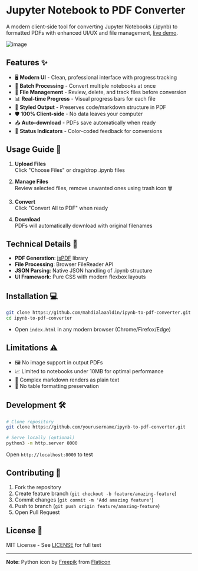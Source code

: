 
# Jupyter Notebook to PDF Converter

A modern client-side tool for converting Jupyter Notebooks (.ipynb) to formatted PDFs with enhanced UI/UX and file management, [live demo](https://mahdialaaaldin.github.io/ipynb-to-pdf-converter/).

![image](https://github.com/user-attachments/assets/49b9ca2c-787d-47c2-b312-adb89077a503)

## Features ✨
- 🖥️ **Modern UI** - Clean, professional interface with progress tracking
- 📁 **Batch Processing** - Convert multiple notebooks at once
- 🔄 **File Management** - Review, delete, and track files before conversion
- 📊 **Real-time Progress** - Visual progress bars for each file
- 🎨 **Styled Output** - Preserves code/markdown structure in PDF
- 🛡️ **100% Client-side** - No data leaves your computer
- 📤 **Auto-download** - PDFs save automatically when ready
- 🚦 **Status Indicators** - Color-coded feedback for conversions

## Usage Guide 🚀
1. **Upload Files**  
   Click "Choose Files" or drag/drop .ipynb files

2. **Manage Files**  
   Review selected files, remove unwanted ones using trash icon 🗑️

3. **Convert**  
   Click "Convert All to PDF" when ready

4. **Download**  
   PDFs will automatically download with original filenames

## Technical Details 🔧
- **PDF Generation**: [jsPDF](https://parall.ax/products/jspdf) library
- **File Processing**: Browser FileReader API
- **JSON Parsing**: Native JSON handling of .ipynb structure
- **UI Framework**: Pure CSS with modern flexbox layouts

## Installation 💻
```bash
git clone https://github.com/mahdialaaaldin/ipynb-to-pdf-converter.git
cd ipynb-to-pdf-converter
```
- Open `index.html` in any modern browser (Chrome/Firefox/Edge)

## Limitations ⚠️
- 🖼️ No image support in output PDFs
- 📈 Limited to notebooks under 10MB for optimal performance
- 🎨 Complex markdown renders as plain text
- 📑 No table formatting preservation

## Development 🛠️
```bash
# Clone repository
git clone https://github.com/yourusername/ipynb-to-pdf-converter.git

# Serve locally (optional)
python3 -m http.server 8000
```
Open `http://localhost:8000` to test

## Contributing 🤝
1. Fork the repository
2. Create feature branch (`git checkout -b feature/amazing-feature`)
3. Commit changes (`git commit -m 'Add amazing feature'`)
4. Push to branch (`git push origin feature/amazing-feature`)
5. Open Pull Request

## License 📄
MIT License - See [LICENSE](LICENSE) for full text

---

**Note**: Python icon by [Freepik](https://www.flaticon.com/authors/freepik) from [Flaticon](https://www.flaticon.com/)
```
